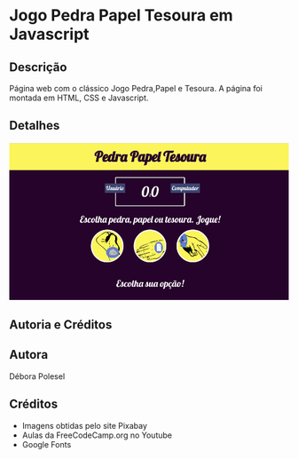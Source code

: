 # Jogo Pedra Papel Tesoura em Javascript

## Descrição
Página web com o clássico Jogo Pedra,Papel e Tesoura. A página foi montada em HTML, CSS e Javascript.

## Detalhes
![Imagem da página inicial](https://github.com/deborapolesel/Jogo-Pedra-Papel-Tesoura-em-Javascript/blob/master/Captura%20de%20tela%20de%202020-06-19%2011-41-24.png)

## Autoria e Créditos 
## Autora
Débora Polesel

## Créditos
* Imagens obtidas pelo site Pixabay
* Aulas da FreeCodeCamp.org no Youtube
* Google Fonts 



